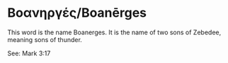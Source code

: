 # Βοανηργές/Boanērges
This word is the name Boanerges. It is the name of two sons of Zebedee, meaning sons of thunder.

See: Mark 3:17
